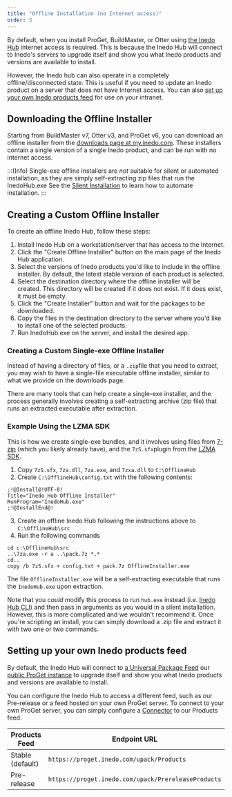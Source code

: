 ```yaml
---
title: "Offline Installation (no Internet access)"
order: 3
---
```


By default, when you install ProGet, BuildMaster, or Otter using [the Inedo Hub](/docs/installation/windows/desktophub-overview) internet access is required. This is because the Inedo Hub will connect to Inedo's servers to upgrade itself and show you what Inedo products and versions are available to install.

However, the Inedo hub can also operate in a completely offline/disconnected state. This is useful if you need to update an Inedo product on a server that does not have Internet access. You can also [set up your own Inedo products feed](#setting-up-your-own-inedo-products-feed) for use on your intranet.

## Downloading the Offline Installer
Starting from BuildMaster v7, Otter v3, and ProGet v6, you can download an offline installer from the [downloads page at my.inedo.com](https://my.inedo.com/downloads). These installers contain a single version of a single Inedo product, and can be run with no internet access.

:::(Info)
Single-exe offline installers are *not* suitable for silent or automated installation, as they are simply self-extracting zip files that run the InedoHub.exe  See the [Silent Installation](/docs/inedo-agent/inedoagent-installation-installation-guide/inedoagent-installation-silent-installation) to learn how to automate installation.
:::

## Creating a Custom Offline Installer
To create an offline Inedo Hub, follow these steps:

1. Install Inedo Hub on a workstation/server that has access to the Internet.
2. Click the "Create Offline Installer" button on the main page of the Inedo Hub application.
3. Select the versions of Inedo products you'd like to include in the offline installer. By default, the latest stable version of each product is selected.
4. Select the destination directory where the offline installer will be created. This directory will be created if it does not exist. If it does exist, it must be empty.
5. Click the "Create Installer" button and wait for the packages to be downloaded.
6. Copy the files in the destination directory to the server where you'd like to install one of the selected products.
7. Run InedoHub.exe on the server, and install the desired app.

### Creating a Custom Single-exe Offline Installer
Instead of having a directory of files, or a `.zip`file that you need to extract, you may wish to have a single-file executable offline installer, similar to what we provide on the downloads page. 

There are many tools that can help create a single-exe installer, and the process generally involves creating a self-extracting archive (zip file) that runs an extracted executable after extraction.

### Example Using the LZMA SDK
This is how we create single-exe bundles, and it involves using files from [7-zip](https://www.7-zip.org/) (which you likely already have), and the `7zS.sfx`plugin from the [LZMA SDK](https://www.7-zip.org/sdk.html).

1. Copy `7zS.sfx`, `7za.dll`, `7za.exe`, and `7zxa.dll` to `C:\OfflineHub`
2. Create `C:\OfflineHub\config.txt` with the following contents:
 ```plain text
 ;!@Install@!UTF-8!
Title="Inedo Hub Offline Installer"
RunProgram="InedoHub.exe"
;!@InstallEnd@!
```
3. Create an offline Inedo Hub following the instructions above to `C:\OfflineHub\src`
4. Run the following commands
```
cd c:\OfflineHub\src
..\7za.exe -r a ..\pack.7z *.*
cd..
copy /b 7zS.sfx + config.txt + pack.7z OfflineInstaller.exe
```

The file `OfflineInstaller.exe` will be a self-extracting executable that runs the `InedoHub.exe` upon extraction. 

Note that you *could* modify this process to run `hub.exe` instead (i.e. [Inedo Hub CLI](/docs/installation/windows/desktophub-overview/desktophub-inedo-hub-cli)) and then pass in arguments as you would in a silent installation. However, this is more complicated and we wouldn't recommend it. Once you're scripting an install, you can simply download a .zip file and extract it with two one or two commands.

## Setting up your own Inedo products feed
By default, the Inedo Hub will connect to [a Universal Package Feed](/docs/proget/feeds/feed-overview) our [public ProGet instance](https://proget.inedo.com/) to upgrade itself and show you what Inedo products and versions are available to install.

You can configure the Inedo Hub to access a different feed, such as our Pre-release or a feed hosted on your own ProGet server. To connect to your own ProGet server, you can simply configure a [Connector](/docs/proget/feeds/connector-overview) to our Products feed.

| Products Feed | Endpoint URL |
| -- | -- |
| Stable (default) | `https://proget.inedo.com/upack/Products`
| Pre-release | `https://proget.inedo.com/upack/PrereleaseProducts`
